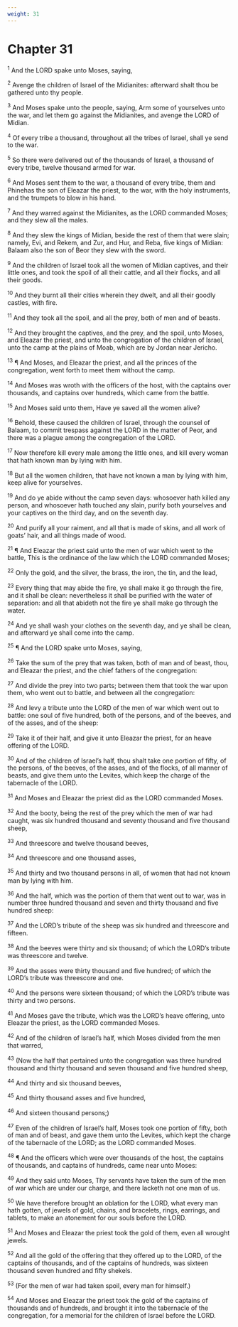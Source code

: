 ```yaml
---
weight: 31
---
```


# Chapter 31

<sup>1</sup> And the LORD spake unto Moses, saying, 

<sup>2</sup> Avenge the children of Israel of the Midianites: afterward shalt thou be gathered unto thy people. 

<sup>3</sup> And Moses spake unto the people, saying, Arm some of yourselves unto the war, and let them go against the Midianites, and avenge the LORD of Midian. 

<sup>4</sup> Of every tribe a thousand, throughout all the tribes of Israel, shall ye send to the war. 

<sup>5</sup> So there were delivered out of the thousands of Israel, a thousand of every tribe, twelve thousand armed for war. 

<sup>6</sup> And Moses sent them to the war, a thousand of every tribe, them and Phinehas the son of Eleazar the priest, to the war, with the holy instruments, and the trumpets to blow in his hand. 

<sup>7</sup> And they warred against the Midianites, as the LORD commanded Moses; and they slew all the males. 

<sup>8</sup> And they slew the kings of Midian, beside the rest of them that were slain; namely, Evi, and Rekem, and Zur, and Hur, and Reba, five kings of Midian: Balaam also the son of Beor they slew with the sword. 

<sup>9</sup> And the children of Israel took all the women of Midian captives, and their little ones, and took the spoil of all their cattle, and all their flocks, and all their goods. 

<sup>10</sup> And they burnt all their cities wherein they dwelt, and all their goodly castles, with fire. 

<sup>11</sup> And they took all the spoil, and all the prey, both of men and of beasts. 

<sup>12</sup> And they brought the captives, and the prey, and the spoil, unto Moses, and Eleazar the priest, and unto the congregation of the children of Israel, unto the camp at the plains of Moab, which are by Jordan near Jericho. 

<sup>13</sup> ¶ And Moses, and Eleazar the priest, and all the princes of the congregation, went forth to meet them without the camp. 

<sup>14</sup> And Moses was wroth with the officers of the host, with the captains over thousands, and captains over hundreds, which came from the battle. 

<sup>15</sup> And Moses said unto them, Have ye saved all the women alive? 

<sup>16</sup> Behold, these caused the children of Israel, through the counsel of Balaam, to commit trespass against the LORD in the matter of Peor, and there was a plague among the congregation of the LORD. 

<sup>17</sup> Now therefore kill every male among the little ones, and kill every woman that hath known man by lying with him. 

<sup>18</sup> But all the women children, that have not known a man by lying with him, keep alive for yourselves. 

<sup>19</sup> And do ye abide without the camp seven days: whosoever hath killed any person, and whosoever hath touched any slain, purify both yourselves and your captives on the third day, and on the seventh day. 

<sup>20</sup> And purify all your raiment, and all that is made of skins, and all work of goats’ hair, and all things made of wood. 

<sup>21</sup> ¶ And Eleazar the priest said unto the men of war which went to the battle, This is the ordinance of the law which the LORD commanded Moses; 

<sup>22</sup> Only the gold, and the silver, the brass, the iron, the tin, and the lead, 

<sup>23</sup> Every thing that may abide the fire, ye shall make it go through the fire, and it shall be clean: nevertheless it shall be purified with the water of separation: and all that abideth not the fire ye shall make go through the water. 

<sup>24</sup> And ye shall wash your clothes on the seventh day, and ye shall be clean, and afterward ye shall come into the camp. 

<sup>25</sup> ¶ And the LORD spake unto Moses, saying, 

<sup>26</sup> Take the sum of the prey that was taken, both of man and of beast, thou, and Eleazar the priest, and the chief fathers of the congregation: 

<sup>27</sup> And divide the prey into two parts; between them that took the war upon them, who went out to battle, and between all the congregation: 

<sup>28</sup> And levy a tribute unto the LORD of the men of war which went out to battle: one soul of five hundred, both of the persons, and of the beeves, and of the asses, and of the sheep: 

<sup>29</sup> Take it of their half, and give it unto Eleazar the priest, for an heave offering of the LORD. 

<sup>30</sup> And of the children of Israel’s half, thou shalt take one portion of fifty, of the persons, of the beeves, of the asses, and of the flocks, of all manner of beasts, and give them unto the Levites, which keep the charge of the tabernacle of the LORD. 

<sup>31</sup> And Moses and Eleazar the priest did as the LORD commanded Moses. 

<sup>32</sup> And the booty, being the rest of the prey which the men of war had caught, was six hundred thousand and seventy thousand and five thousand sheep, 

<sup>33</sup> And threescore and twelve thousand beeves, 

<sup>34</sup> And threescore and one thousand asses, 

<sup>35</sup> And thirty and two thousand persons in all, of women that had not known man by lying with him. 

<sup>36</sup> And the half, which was the portion of them that went out to war, was in number three hundred thousand and seven and thirty thousand and five hundred sheep: 

<sup>37</sup> And the LORD’s tribute of the sheep was six hundred and threescore and fifteen. 

<sup>38</sup> And the beeves were thirty and six thousand; of which the LORD’s tribute was threescore and twelve. 

<sup>39</sup> And the asses were thirty thousand and five hundred; of which the LORD’s tribute was threescore and one. 

<sup>40</sup> And the persons were sixteen thousand; of which the LORD’s tribute was thirty and two persons. 

<sup>41</sup> And Moses gave the tribute, which was the LORD’s heave offering, unto Eleazar the priest, as the LORD commanded Moses. 

<sup>42</sup> And of the children of Israel’s half, which Moses divided from the men that warred, 

<sup>43</sup> (Now the half that pertained unto the congregation was three hundred thousand and thirty thousand and seven thousand and five hundred sheep, 

<sup>44</sup> And thirty and six thousand beeves, 

<sup>45</sup> And thirty thousand asses and five hundred, 

<sup>46</sup> And sixteen thousand persons;) 

<sup>47</sup> Even of the children of Israel’s half, Moses took one portion of fifty, both of man and of beast, and gave them unto the Levites, which kept the charge of the tabernacle of the LORD; as the LORD commanded Moses. 

<sup>48</sup> ¶ And the officers which were over thousands of the host, the captains of thousands, and captains of hundreds, came near unto Moses: 

<sup>49</sup> And they said unto Moses, Thy servants have taken the sum of the men of war which are under our charge, and there lacketh not one man of us. 

<sup>50</sup> We have therefore brought an oblation for the LORD, what every man hath gotten, of jewels of gold, chains, and bracelets, rings, earrings, and tablets, to make an atonement for our souls before the LORD. 

<sup>51</sup> And Moses and Eleazar the priest took the gold of them, even all wrought jewels. 

<sup>52</sup> And all the gold of the offering that they offered up to the LORD, of the captains of thousands, and of the captains of hundreds, was sixteen thousand seven hundred and fifty shekels. 

<sup>53</sup> (For the men of war had taken spoil, every man for himself.) 

<sup>54</sup> And Moses and Eleazar the priest took the gold of the captains of thousands and of hundreds, and brought it into the tabernacle of the congregation, for a memorial for the children of Israel before the LORD. 


